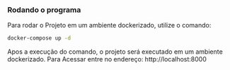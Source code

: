 ### Rodando o programa

Para rodar o Projeto em um ambiente dockerizado, utilize o comando:

```bash
docker-compose up -d 
```
Apos a execução do comando, o projeto será executado em um ambiente dockerizado.
Para Acessar entre no endereço: http://localhost:8000
